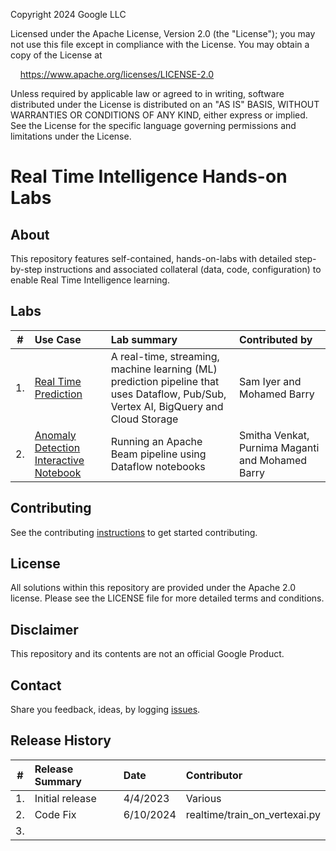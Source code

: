 Copyright 2024 Google LLC

Licensed under the Apache License, Version 2.0 (the "License");
you may not use this file except in compliance with the License.
You may obtain a copy of the License at

    https://www.apache.org/licenses/LICENSE-2.0

Unless required by applicable law or agreed to in writing, software
distributed under the License is distributed on an "AS IS" BASIS,
WITHOUT WARRANTIES OR CONDITIONS OF ANY KIND, either express or implied.
See the License for the specific language governing permissions and
limitations under the License.

# Real Time Intelligence Hands-on Labs

## About
This repository features self-contained, hands-on-labs with detailed step-by-step instructions and associated collateral (data, code, configuration) to enable Real Time Intelligence learning.

## Labs

| # | Use Case | Lab summary | Contributed by |
| -- | :--- | :--- |:--- |
| 1. |[Real Time Prediction](RealTimePrediction/realtime-intelligence-main/README.md)|A real-time, streaming, machine learning (ML) prediction pipeline that uses Dataflow, Pub/Sub, Vertex AI, BigQuery and Cloud Storage | Sam Iyer and Mohamed Barry
| 2. |[Anomaly Detection Interactive Notebook](AnomalyDetection/anomalydetection-interactivenotebook-main/README.md)|Running an Apache Beam pipeline using Dataflow notebooks| Smitha Venkat, Purnima Maganti and Mohamed Barry

## Contributing
See the contributing [instructions](CONTRIBUTING.md) to get started contributing.

## License
All solutions within this repository are provided under the Apache 2.0 license. Please see the LICENSE file for more detailed terms and conditions.

## Disclaimer
This repository and its contents are not an official Google Product.

## Contact
Share you feedback, ideas, by logging [issues](../../issues).

## Release History

| # | Release Summary | Date |  Contributor |
| -- | :--- | :--- |:--- |
| 1. |Initial release| 4/4/2023| Various|
| 2. |Code Fix|6/10/2024|realtime/train_on_vertexai.py|
| 3. ||||
